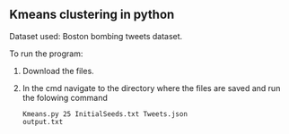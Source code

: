 <h2>Kmeans clustering in python</h2>
Dataset used: Boston bombing tweets dataset.

To run the program:
1. Download the files.
2. In the cmd navigate to the directory where the files are saved and run the folowing command
    
      <code>Kmeans.py 25  InitialSeeds.txt Tweets.json output.txt</code>
